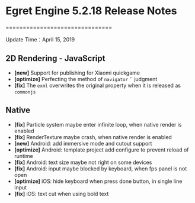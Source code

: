 # Egret Engine 5.2.18 Release Notes

===============================

Update Time：April 15, 2019

## 2D Rendering - JavaScript
- **[new]** Support for publishing for Xiaomi quickgame
- **[optimize]** Perfecting the method of `navigator` '` judgment
- **[fix]** The `exml` overwrites the original property when it is released as `commonjs`


## Native
- **[fix]** Particle system maybe enter infinite loop, when native render is enabled
- **[fix]** RenderTexture maybe crash, when native render is enabled
- **[new]** Android: add immersive mode and cutout support
- **[optimize]** Android: template project add configure to prevent reload of runtime
- **[fix]** Android: text size maybe not right on some devices
- **[fix]** Android: input maybe blocked by keyboard, when fps panel is not open
- **[optimize]** iOS: hide keyboard when press done button, in single line input
- **[fix]** iOS: text cut when using bold text

